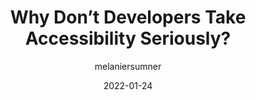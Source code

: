 ---
author: melaniersumner
date: 2022-01-24
permalink: false
publisher: css
tags:
  - accessibility
target_url: https://css-tricks.com/why-dont-developers-take-accessibility-seriously/
title: Why Don’t Developers Take Accessibility Seriously?
---
